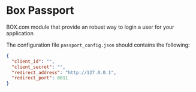 # Box Passport
BOX.com module that provide an robust way to login a user for your application

The configuration file `passport_config.json` should contains the following:
```json
{
  "client_id": "",
  "client_secret": "",
  "redirect_address": "http://127.0.0.1",
  "redirect_port": 8011
}
```
